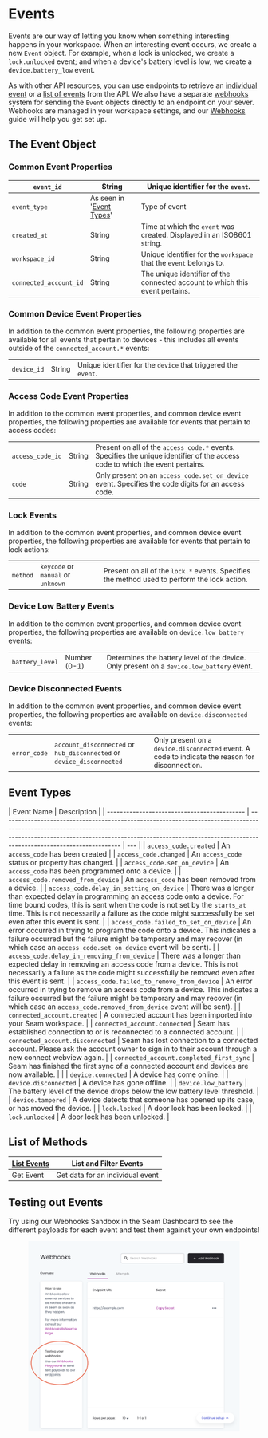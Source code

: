 # Events

Events are our way of letting you know when something interesting happens in your workspace. When an interesting event occurs, we create a new `Event` object. For example, when a lock is unlocked, we create a `lock.unlocked` event; and when a device's battery level is low, we create a `device.battery_low` event.

As with other API resources, you can use endpoints to retrieve an [individual event](get-an-event.md) or a [list of events](list-events.md) from the API. We also have a separate [webhooks](../../core-concepts/webhooks.md) system for sending the `Event` objects directly to an endpoint on your sever. Webhooks are managed in your workspace settings, and our [Webhooks](../../core-concepts/webhooks.md) guide will help you get set up.

## The Event Object

### Common Event Properties

| `event_id`             | String                                     | Unique identifier for the `event`.                                           |
| ---------------------- | ------------------------------------------ | ---------------------------------------------------------------------------- |
| `event_type`           | As seen in '[Event Types](./#event-types)' | Type of event                                                                |
| `created_at`           | String                                     | Time at which the `event` was created. Displayed in an ISO8601 string.       |
| `workspace_id`         | String                                     | Unique identifier for the `workspace` that the `event` belongs to.           |
| `connected_account_id` | String                                     | The unique identifier of the connected account to which this event pertains. |

### Common Device Event Properties

In addition to the common event properties, the following properties are available for all events that pertain to devices - this includes all events outside of the `connected_account.*` events:

|             |        |                                                                |
| ----------- | ------ | -------------------------------------------------------------- |
| `device_id` | String | Unique identifier for the `device` that triggered the `event`. |

### Access Code Event Properties

In addition to the common event properties, and common device event properties, the following properties are available for events that pertain to access codes:

|                  |        |                                                                                                                               |
| ---------------- | ------ | ----------------------------------------------------------------------------------------------------------------------------- |
| `access_code_id` | String | Present on all of the `access_code.*` events. Specifies the unique identifier of the access code to which the event pertains. |
| `code`           | String | Only present on an `access_code.set_on_device` event. Specifies the code digits for an access code.                           |

### Lock Events

In addition to the common event properties, and common device event properties, the following properties are available for events that pertain to lock actions:

|          |                                    |                                                                                              |
| -------- | ---------------------------------- | -------------------------------------------------------------------------------------------- |
| `method` | `keycode` or `manual` or `unknown` | Present on all of the `lock.*` events. Specifies the method used to perform the lock action. |

### Device Low Battery Events

In addition to the common event properties, and common device event properties, the following properties are available on `device.low_battery` events:

|                 |              |                                                                                           |
| --------------- | ------------ | ----------------------------------------------------------------------------------------- |
| `battery_level` | Number (0-1) | Determines the battery level of the device. Only present on a `device.low_battery` event. |

### Device Disconnected Events

In addition to the common event properties, and common device event properties, the following properties are available on `device.disconnected` events:

|              |                                                                       |                                                                                                 |
| ------------ | --------------------------------------------------------------------- | ----------------------------------------------------------------------------------------------- |
| `error_code` | `account_disconnected` or `hub_disconnected` or `device_disconnected` | Only present on a `device.disconnected` event. A code to indicate the reason for disconnection. |

## Event Types

| Event Name                                  | Description                                                                                                                                                                                                                                                                     |
| ------------------------------------------- | ------------------------------------------------------------------------------------------------------------------------------------------------------------------------------------------------------------------------------------------------------------------------------- | --- |
| `access_code.created`                       | An `access_code` has been created                                                                                                                                                                                                                                               |
| `access_code.changed`                       | An `access_code` status or property has changed.                                                                                                                                                                                                                                |
| `access_code.set_on_device`                 | An `access_code` has been programmed onto a device.                                                                                                                                                                                                                             |
| `access_code.removed_from_device`           | An `access_code` has been removed from a device.                                                                                                                                                                                                                                |
| `access_code.delay_in_setting_on_device`    | There was a longer than expected delay in programming an access code onto a device. For time bound codes, this is sent when the code is not set by the `starts_at` time. This is not necessarily a failure as the code might successfully be set even after this event is sent. |
| `access_code.failed_to_set_on_device`       | An error occurred in trying to program the code onto a device. This indicates a failure occurred but the failure might be temporary and may recover (in which case an `access_code.set_on_device` event will be sent).                                                          |
| `access_code.delay_in_removing_from_device` | There was a longer than expected delay in removing an access code from a device. This is not necessarily a failure as the code might successfully be removed even after this event is sent.                                                                                     |
| `access_code.failed_to_remove_from_device`  | An error occurred in trying to remove an access code from a device. This indicates a failure occurred but the failure might be temporary and may recover (in which case an `access_code.removed_from_device` event will be sent).                                               |
| `connected_account.created`                 | A connected account has been imported into your Seam workspace.                                                                                                                                                                                                                 |
| `connected_account.connected`               | Seam has established connection to or is reconnected to a connected account.                                                                                                                                                                                                    |
| `connected_account.disconnected`            | Seam has lost connection to a connected account. Please ask the account owner to sign in to their account through a new connect webview again.                                                                                                                                  |
| `connected_account.completed_first_sync`    | Seam has finished the first sync of a connected account and devices are now available.                                                                                                                                                                                          |     |
| `device.connected`                          | A device has come online.                                                                                                                                                                                                                                                       |
| `device.disconnected`                       | A device has gone offline.                                                                                                                                                                                                                                                      |
| `device.low_battery`                        | The battery level of the device drops below the low battery level threshold.                                                                                                                                                                                                    |
| `device.tampered`                           | A device detects that someone has opened up its case, or has moved the device.                                                                                                                                                                                                  |
| `lock.locked`                               | A door lock has been locked.                                                                                                                                                                                                                                                    |
| `lock.unlocked`                             | A door lock has been unlocked.                                                                                                                                                                                                                                                  |

## List of Methods

| [List Events ](list-events.md) | List and Filter Events           |
| ------------------------------ | -------------------------------- |
| Get Event                      | Get data for an individual event |

## Testing out Events

Try using our Webhooks Sandbox in the Seam Dashboard to see the different payloads for each event and test them against your own endpoints!

<figure><img src="../../.gitbook/assets/Screen Shot 2022-09-01 at 9.38.05 AM.png" alt=""><figcaption></figcaption></figure>
